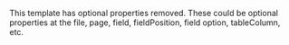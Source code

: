 This template has optional properties removed. These could be optional properties at the file, page, field, fieldPosition, field option, tableColumn, etc. 
